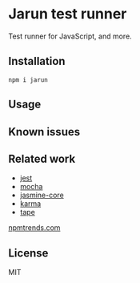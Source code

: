 # Jarun test runner

Test runner for JavaScript, and more.

## Installation

```
npm i jarun
```

## Usage

## Known issues

## Related work

- [jest](https://www.npmjs.com/package/jest)
- [mocha](https://www.npmjs.com/package/mocha)
- [jasmine-core](https://www.npmjs.com/package/jasmine-core)
- [karma](https://www.npmjs.com/package/karma)
- [tape](https://www.npmjs.com/package/tape)

[npmtrends.com](https://npmtrends.com/alsatian-vs-ava-vs-jasmine-core-vs-jest-vs-karma-vs-mocha-vs-qunit-vs-tape)

## License

MIT

